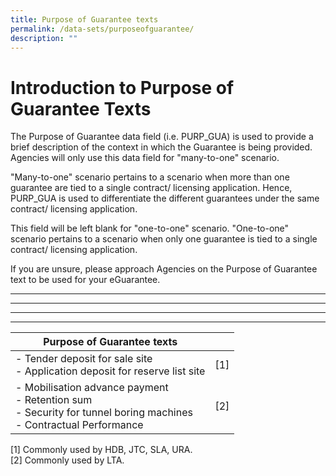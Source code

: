 ```yaml
---
title: Purpose of Guarantee texts
permalink: /data-sets/purposeofguarantee/
description: ""
---
```

# Introduction to Purpose of Guarantee Texts

The Purpose of Guarantee data field (i.e. PURP_GUA) is used to provide a brief description of the context in which the Guarantee is being provided. Agencies will only use this data field for "many-to-one" scenario. 

"Many-to-one" scenario pertains to a scenario when more than one guarantee are tied to a single contract/ licensing application. Hence, PURP_GUA is used to differentiate the different guarantees under the same contract/ licensing application.

This field will be left blank for "one-to-one" scenario. "One-to-one" scenario pertains to a scenario when only one guarantee is tied to a single contract/ licensing application. 

If you are unsure, please approach Agencies on the Purpose of Guarantee text to be used for your eGuarantee.

****
****
****
****

| Purpose of Guarantee texts |  | 
| -------- | -------- | 
| - Tender deposit for sale site <br> - Application deposit for reserve list site    |[1] 
| - Mobilisation advance payment<br> - Retention sum <br> - Security for tunnel boring machines<br> - Contractual Performance   | [2]

[1] Commonly used by HDB, JTC, SLA, URA. <br>
[2] Commonly used by LTA. <br>